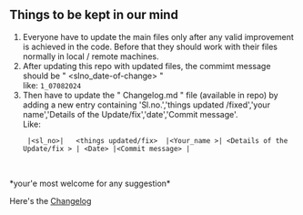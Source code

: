 ## **Things to be kept in our mind**
1. Everyone have to update the main files only after any valid improvement is achieved in the code. Before that they should work with their files normally in local / remote machines. 
2. After updating this repo with updated files, the commimt message should be " <slno_date-of-change> "   <br> like: ```1_07082024```
3. Then have to update the " Changelog.md " file (available in repo) by adding a new entry containing 'Sl.no.','things updated /fixed','your name','Details of the Update/fix','date','Commit message'.  <br> Like:
   ```
    |<sl_no>|   <things updated/fix>  |<Your_name >| <Details of the Update/fix > | <Date> |<Commit message> | 
  
  <br>
*your'e most welcome for any suggestion*

Here's the [Changelog](https://github.com/superguine/ODProject/blob/main/Changelog.md)
